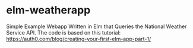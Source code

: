 # elm-weatherapp
Simple Example Webapp Written in Elm that Queries the National Weather Service API.
The code is based on this tutorial: https://auth0.com/blog/creating-your-first-elm-app-part-1/

